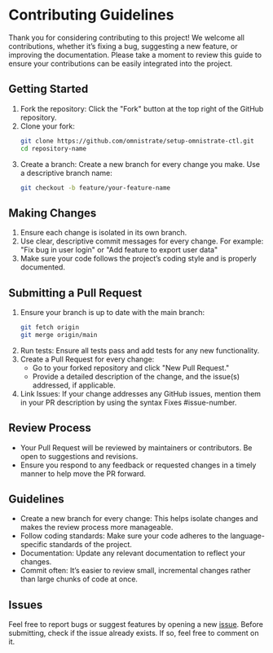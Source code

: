 # Contributing Guidelines

Thank you for considering contributing to this project! We welcome all
contributions, whether it’s fixing a bug, suggesting a new feature, or improving
the documentation. Please take a moment to review this guide to ensure your
contributions can be easily integrated into the project.

## Getting Started

1. Fork the repository: Click the "Fork" button at the top right of the GitHub
   repository.
2. Clone your fork:
   ```bash
   git clone https://github.com/omnistrate/setup-omnistrate-ctl.git
   cd repository-name
   ```
3. Create a branch: Create a new branch for every change you make. Use a
   descriptive branch name:
   ```bash
   git checkout -b feature/your-feature-name
   ```

## Making Changes

1. Ensure each change is isolated in its own branch.
2. Use clear, descriptive commit messages for every change. For example: "Fix
   bug in user login" or "Add feature to export user data"
3. Make sure your code follows the project’s coding style and is properly
   documented.

## Submitting a Pull Request

1. Ensure your branch is up to date with the main branch:
   ```bash
   git fetch origin
   git merge origin/main
   ```
2. Run tests: Ensure all tests pass and add tests for any new functionality.
3. Create a Pull Request for every change:
   - Go to your forked repository and click "New Pull Request."
   - Provide a detailed description of the change, and the issue(s) addressed,
     if applicable.
4. Link Issues: If your change addresses any GitHub issues, mention them in your
   PR description by using the syntax Fixes #issue-number.

## Review Process

- Your Pull Request will be reviewed by maintainers or contributors. Be open to
  suggestions and revisions.
- Ensure you respond to any feedback or requested changes in a timely manner to
  help move the PR forward.

## Guidelines

- Create a new branch for every change: This helps isolate changes and makes the
  review process more manageable.
- Follow coding standards: Make sure your code adheres to the language-specific
  standards of the project.
- Documentation: Update any relevant documentation to reflect your changes.
- Commit often: It’s easier to review small, incremental changes rather than
  large chunks of code at once.

## Issues

Feel free to report bugs or suggest features by opening a new
[issue](https://github.com/omnistrate/setup-omnistrate-ctl/issues). Before
submitting, check if the issue already exists. If so, feel free to comment on
it.
